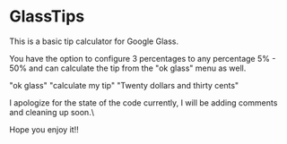 GlassTips
=========

This is a basic tip calculator for Google Glass.

You have the option to configure 3 percentages to any percentage 5% - 50% and can calculate the tip from the "ok glass" menu as well.

"ok glass"
"calculate my tip"
"Twenty dollars and thirty cents"


I apologize for the state of the code currently, I will be adding comments and cleaning up soon.\

Hope you enjoy it!!
